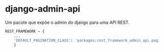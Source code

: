 # django-admin-api
Um pacote que expõe o admin do django para uma API REST.

```python
REST_FRAMEWORK = {
    ...
    'DEFAULT_PAGINATION_CLASS': 'packages;rest_framework_admin_api.pagination.CustomPagination',
    }
```
